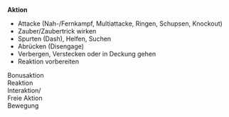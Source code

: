 <div class="flex gap-2 h-full w-full text-xl">
  <div class="flex grow flex-col items-center justify-center gap-1 rounded-xl bg-blue-100 text-french-900 h-full p-4">
    <b>Aktion</b>
    <ul class="list-disc pl-6">
      <li>Attacke (Nah-/Fernkampf, Multiattacke, Ringen, Schupsen, Knockout)</li>
      <li>Zauber/Zaubertrick wirken</li>
      <li>Spurten (Dash), Helfen, Suchen</li>
      <li>Abrücken (Disengage)</li>
      <li>Verbergen, Verstecken oder in Deckung gehen</li>
      <li>Reaktion vorbereiten</li>
    </ul>
  </div>
  <div class="flex flex-col gap-2">
    <div class="flex flex-col gap-2 rounded-xl bg-green-100 text-french-900 items-center justify-center grow p-4 font-bold">
      Bonusaktion
    </div>
    <div class="flex flex-col gap-2 rounded-xl bg-red-100 p-4 text-french-900 items-center justify-center grow font-bold">
      Reaktion
    </div>
    <div class="flex flex-col gap-2 rounded-xl bg-french-500 p-4 text-french-900 items-center justify-center grow font-bold">
      Interaktion/ <br/> Freie Aktion
    </div>
    <div class="flex flex-col gap-2 rounded-xl bg-gray-100 p-4 text-french-900 items-center justify-center grow font-bold">
      Bewegung
    </div>
  </div>
</div>